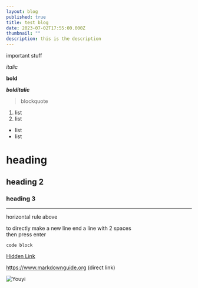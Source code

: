 ```yaml
---
layout: blog
published: true
title: test blog
date: 2023-07-02T17:55:00.000Z
thumbnail: ""
description: this is the description
---
```

important stuff

*italic*

**bold**

***bolditalic***

> blockquote

1. list
2. list
- list
- list

# heading

## heading 2

### heading 3

---

horizontal rule above

to directly make a new line end a line with 2 spaces  
then press enter

`code block`

[Hidden Link](https://duckduckgo.com)

<https://www.markdownguide.org> (direct link)

![Youyi](/images/uploads/youyi.jpg)
